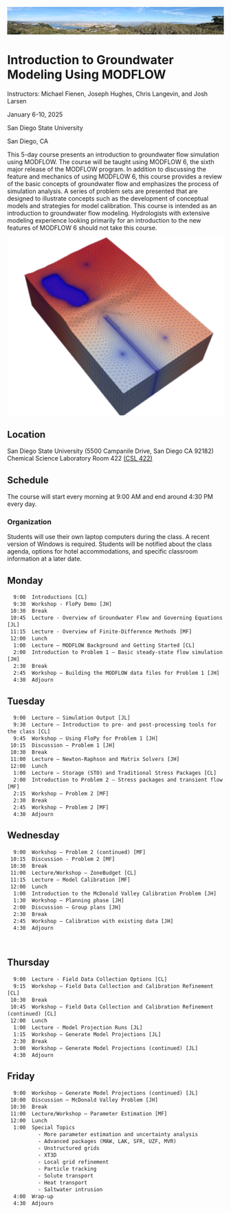 ![alt](images/town.png)

# Introduction to Groundwater Modeling Using MODFLOW

Instructors: Michael Fienen, Joseph Hughes, Chris Langevin, and Josh Larsen

January 6-10, 2025

San Diego State University

San Diego, CA

This 5-day course presents an introduction to groundwater flow simulation using MODFLOW.  The course will be taught using MODFLOW 6, the sixth major release of the MODFLOW program.  In addition to discussing the feature and mechanics of using MODFLOW 6, this course provides a review of the basic concepts of groundwater flow and emphasizes the process of simulation analysis.  A series of problem sets are presented that are designed to illustrate concepts such as the development of conceptual models and strategies for model calibration.  This course is intended as an introduction to groundwater flow modeling.  Hydrologists with extensive modeling experience looking primarily for an introduction to the new features of MODFLOW 6 should not take this course.

![alt](images/grid.png)

## Location
San Diego State University (5500 Campanile Drive, San Diego CA 92182)
Chemical Science Laboratory Room 422 [(CSL 422)](https://map.concept3d.com/?id=801#!ct/16202,16203,16235,16236,16748,17005,17006,12160,68621,68622?m/147070?s/)

## Schedule
The course will start every morning at 9:00 AM and end around 4:30 PM every day.

### Organization
Students will use their own laptop computers during the class.  A recent version of Windows is required.  Students will be notified about the class agenda, options for hotel accommodations, and specific classroom information at a later date.

## Monday
```
  9:00  Introductions [CL]
  9:30  Workshop - FloPy Demo [JH]
 10:30  Break
 10:45  Lecture - Overview of Groundwater Flow and Governing Equations [JL]
 11:15  Lecture - Overview of Finite-Difference Methods [MF]
 12:00  Lunch
  1:00  Lecture – MODFLOW Background and Getting Started [CL]
  2:00  Introduction to Problem 1 – Basic steady-state flow simulation [JH]
  2:30  Break
  2:45  Workshop – Building the MODFLOW data files for Problem 1 [JH]
  4:30  Adjourn
```

## Tuesday
```
  9:00  Lecture – Simulation Output [JL]
  9:30  Lecture – Introduction to pre- and post-processing tools for the class [CL]
  9:45  Workshop – Using FloPy for Problem 1 [JH]
 10:15  Discussion – Problem 1 [JH]
 10:30  Break
 11:00  Lecture – Newton-Raphson and Matrix Solvers [JH]
 12:00  Lunch
  1:00  Lecture – Storage (STO) and Traditional Stress Packages [CL]
  2:00  Introduction to Problem 2 – Stress packages and transient flow [MF]
  2:15  Workshop – Problem 2 [MF]
  2:30  Break
  2:45  Workshop – Problem 2 [MF]
  4:30  Adjourn
```

## Wednesday
```
  9:00  Workshop – Problem 2 (continued) [MF]
 10:15  Discussion - Problem 2 [MF]
 10:30  Break
 11:00  Lecture/Workshop – ZoneBudget [CL]
 11:15  Lecture – Model Calibration [MF]
 12:00  Lunch
  1:00  Introduction to the McDonald Valley Calibration Problem [JH]
  1:30  Workshop – Planning phase [JH]
  2:00  Discussion – Group plans [JH]
  2:30  Break
  2:45  Workshop – Calibration with existing data [JH]
  4:30  Adjourn
```
 
## Thursday
```
  9:00  Lecture - Field Data Collection Options [CL]
  9:15  Workshop – Field Data Collection and Calibration Refinement [CL]
 10:30  Break
 10:45  Workshop – Field Data Collection and Calibration Refinement (continued) [CL]
 12:00  Lunch
  1:00  Lecture - Model Projection Runs [JL]
  1:15  Workshop – Generate Model Projections [JL]
  2:30  Break
  3:00  Workshop – Generate Model Projections (continued) [JL]
  4:30  Adjourn
```

## Friday
```
  9:00  Workshop – Generate Model Projections (continued) [JL]
 10:00  Discussion – McDonald Valley Problem [JH]
 10:30  Break
 11:00  Lecture/Workshop – Parameter Estimation [MF]
 12:00  Lunch
  1:00  Special Topics
          - More parameter estimation and uncertainty analysis
          - Advanced packages (MAW, LAK, SFR, UZF, MVR)
          - Unstructured grids
          - XT3D
          - Local grid refinement
          - Particle tracking
          - Solute transport
          - Heat transport
          - Saltwater intrusion
  4:00  Wrap-up
  4:30  Adjourn
```
